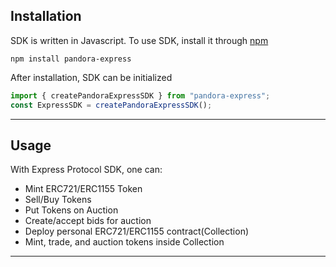 ## Installation

SDK is written in Javascript. To use SDK, install it through [npm](https://www.npmjs.com/package/pandora-express)

`npm install pandora-express`

After installation, SDK can be initialized

```javascript
import { createPandoraExpressSDK } from "pandora-express";
const ExpressSDK = createPandoraExpressSDK();
```

---

## Usage

With Express Protocol SDK, one can:

- Mint ERC721/ERC1155 Token
- Sell/Buy Tokens
- Put Tokens on Auction
- Create/accept bids for auction
- Deploy personal ERC721/ERC1155 contract(Collection)
- Mint, trade, and auction tokens inside Collection

---
